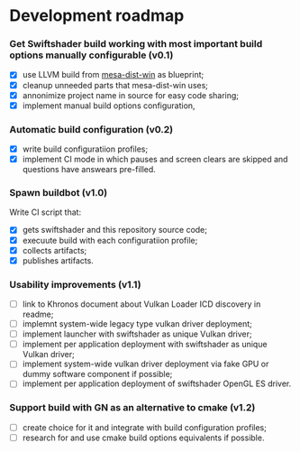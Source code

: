 # Development roadmap
### Get Swiftshader build working with most important build options manually configurable (v0.1)
- [x] use LLVM build from [mesa-dist-win](https://github.com/pal1000/mesa-dist-win) as blueprint;
- [x] cleanup unneeded parts that mesa-dist-win uses;
- [x] annonimize project name in source for easy code sharing;
- [x] implement manual build options configuration,
### Automatic build configuration (v0.2)
- [x] write build configuratiion profiles;
- [x] implement CI mode in which pauses and screen clears are skipped and questions have answears pre-filled.
### Spawn buildbot (v1.0)
Write CI script that:
- [x] gets swiftshader and this repository source code;
- [x] execuute build with each configuratiion profile;
- [x] collects artifacts;
- [x] publishes artifacts.
### Usability improvements (v1.1)
- [ ] link to Khronos document about Vulkan Loader ICD discovery in readme;
- [ ] implemnt system-wide legacy type vulkan driver deployment;
- [ ] implement launcher with swiftshader as unique Vulkan driver;
- [ ] implement per application deployment with swiftshader as unique Vulkan driver;
- [ ] implement system-wide vulkan driver deployment via fake GPU or dummy software component if possible;
- [ ] implement per application deployment of swiftshader OpenGL ES driver.
### Support build with GN as an alternative to cmake (v1.2)
- [ ] create choice for it and integrate with build configuration profiles;
- [ ] research for and use cmake build options equivalents if possible.
